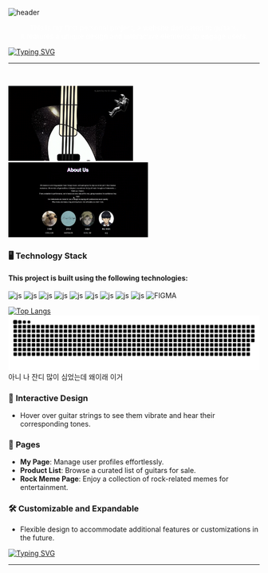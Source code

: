 ![header](https://capsule-render.vercel.app/api?type=venom&color=100:a82da8&height=300&section=header&text=Guitar%20Websites&fontSize=50&fontColor=ffffff&animation=twinkling&stroke=40AEF0&strokeWidth=1)

<p style="color:#ffffff" align="center">This is my first personal project, a website dedicated to guitars.<br>It features a unique design and interactive elements to engage users.<br></p>

<a href="https://git.io/typing-svg"><img src="https://readme-typing-svg.demolab.com?font=Ubuntu&size=30&duration=1000&pause=1000&color=FFFFFF&vCenter=true&multiline=true&random=true&width=435&lines=Features" alt="Typing SVG" /></a> <hr><br>

<img src="main.png" alt="Guitar Image" width="250" height="150"> <img src="aboutus.png" alt="Guitar Image" width="280" height="150"> 

### 🖥️ **Technology Stack**
#### This project is built using the following technologies:<br>

![js](https://img.shields.io/badge/Python-14354C?style=for-the-badge&logo=python&logoColor=white)
![js](https://img.shields.io/badge/HTML-239120?style=for-the-badge&logo=html5&logoColor=white)
![js](https://img.shields.io/badge/Bootstrap-563D7C?style=for-the-badge&logo=bootstrap&logoColor=white)
![js](https://img.shields.io/badge/Flask-000000?style=for-the-badge&logo=flask&logoColor=white)
![js](https://img.shields.io/badge/MySQL-00000F?style=for-the-badge&logo=mysql&logoColor=white)
![js](https://img.shields.io/badge/SQLite-07405E?style=for-the-badge&logo=sqlite&logoColor=white)
![js](https://img.shields.io/badge/Amazon_AWS-FF9900?style=for-the-badge&logo=amazonaws&logoColor=white)
![js](https://img.shields.io/badge/CSS-239120?&style=for-the-badge&logo=css3&logoColor=white)
![js](https://img.shields.io/badge/JavaScript-F7DF1E?style=for-the-badge&logo=JavaScript&logoColor=white)
![FIGMA](https://img.shields.io/badge/FIGMA-black?style=flat-square&logo=figma&logoColor=red&logoWidth=12)

[![Top Langs](https://github-readme-stats.vercel.app/api/top-langs/?username=yejinkyo)](https://github.com/anuraghazra/github-readme-stats)
![snake gif](https://github.com/yejinkyo/yejinkyo/blob/output/github-contribution-grid-snake.svg) <br>
아니 나 잔디 많이 심었는데 왜이래 이거



### 🎸 **Interactive Design**
- Hover over guitar strings to see them vibrate and hear their corresponding tones.

### 📄 **Pages**
- **My Page**: Manage user profiles effortlessly.
- **Product List**: Browse a curated list of guitars for sale.
- **Rock Meme Page**: Enjoy a collection of rock-related memes for entertainment.

### 🛠️ **Customizable and Expandable**
- Flexible design to accommodate additional features or customizations in the future.

<a href="https://git.io/typing-svg"><img src="https://readme-typing-svg.demolab.com?font=Ubuntu&size=30&duration=1000&pause=1000&color=FFFFFF&vCenter=true&multiline=true&random=true&width=435&lines=Future+Plans" alt="Typing SVG" /></a>

---
